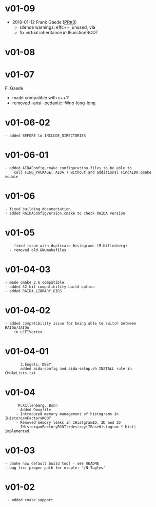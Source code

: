# v01-09

* 2018-01-12 Frank Gaede ([PR#3](https://github.com/iLCSoft/RAIDA/pull/3))
  - silence warnings: effc++, unused, vla 
  - fix virtual inheritance in IFunctionROOT

# v01-08

# v01-07

F. Gaede
   - made compatible with c++11
   - removed -ansi -pedantic -Wno-long-long

# v01-06-02

    - added BEFORE to INCLUDE_DIRECTORIES

# v01-06-01

    - added AIDAConfig.cmake configuration files to be able to
        call FIND_PACKAGE( AIDA ) without and additional FindAIDA.cmake module

# v01-06

    - fixed building documentation
    - added RAIDAConfigVersion.cmake to check RAIDA version


# v01-05

      - fixed issue with duplicate histograms (M.Killenberg)
      - removed old GNUmakefiles

# v01-04-03

    - made cmake 2.6 compatible
    - added 32 bit compatibility build option
    - added RAIDA_LIBRARY_DIRS

# v01-04-02

    - added compatibility issue for being able to switch between RAIDA/JAIDA
        in LCFIVertex

# v01-04-01

           J.Engels, DESY 
           added aida-config and aida-setup.sh INSTALL rule in CMakeLists.txt

# v01-04

          M.Killenberg, Bonn
         - Added Doxyfile 
         - Introduced memory management of histograms in IHistorgamFactoryROOT
         - Removed memory leaks in IHistgram1D, 2D and 3D
         - IHistorgamFactoryROOT::destroy(IBaseHistogram * hist) implemented

# v01-03

    - cmake now default build tool - see README
    - bug fix: proper path for ntuple: "/N-Tuples"
       
# v01-02

     - added cmake support

